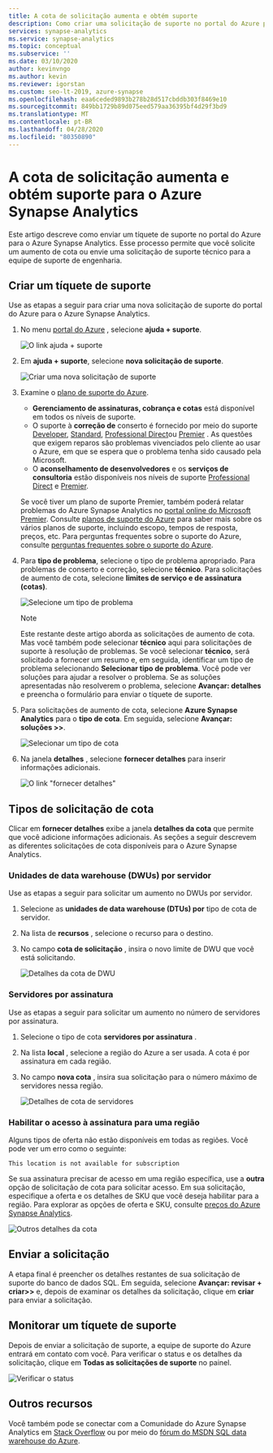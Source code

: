 ```yaml
---
title: A cota de solicitação aumenta e obtém suporte
description: Como criar uma solicitação de suporte no portal do Azure para o Azure Synapse Analytics. A cota de solicitação aumenta ou obtém suporte à resolução de problemas.
services: synapse-analytics
ms.service: synapse-analytics
ms.topic: conceptual
ms.subservice: ''
ms.date: 03/10/2020
author: kevinvngo
ms.author: kevin
ms.reviewer: igorstan
ms.custom: seo-lt-2019, azure-synapse
ms.openlocfilehash: eaa6ceded9893b278b28d517cbddb303f8469e10
ms.sourcegitcommit: 849bb1729b89d075eed579aa36395bf4d29f3bd9
ms.translationtype: MT
ms.contentlocale: pt-BR
ms.lasthandoff: 04/28/2020
ms.locfileid: "80350890"
---
```

# <a name="request-quota-increases-and-get-support-for-azure-synapse-analytics"></a>A cota de solicitação aumenta e obtém suporte para o Azure Synapse Analytics

Este artigo descreve como enviar um tíquete de suporte no portal do Azure para o Azure Synapse Analytics. Esse processo permite que você solicite um aumento de cota ou envie uma solicitação de suporte técnico para a equipe de suporte de engenharia.

## <a name="create-a-support-ticket"></a>Criar um tíquete de suporte

Use as etapas a seguir para criar uma nova solicitação de suporte do portal do Azure para o Azure Synapse Analytics.

1. No menu [portal do Azure](https://portal.azure.com) , selecione **ajuda + suporte**.

   ![O link ajuda + suporte](./media/sql-data-warehouse-get-started-create-support-ticket/help-plus-support.png)


1. Em **ajuda + suporte**, selecione **nova solicitação de suporte**.

    ![Criar uma nova solicitação de suporte](./media/sql-data-warehouse-get-started-create-support-ticket/new-support-request.png)

1. Examine o [plano de suporte do Azure](https://azure.microsoft.com/support/plans/?WT.mc_id=Support_Plan_510979/).

   * **Gerenciamento de assinaturas, cobrança e cotas** está disponível em todos os níveis de suporte.
   * O suporte à **correção de** conserto é fornecido por meio do suporte [Developer](https://azure.microsoft.com/support/plans/developer/), [Standard](https://azure.microsoft.com/support/plans/standard/), [Professional Direct](https://azure.microsoft.com/support/plans/prodirect/)ou [Premier](https://azure.microsoft.com/support/plans/premier/) . As questões que exigem reparos são problemas vivenciados pelo cliente ao usar o Azure, em que se espera que o problema tenha sido causado pela Microsoft.
   * O **aconselhamento de desenvolvedores** e os **serviços de consultoria** estão disponíveis nos níveis de suporte [Professional Direct](https://azure.microsoft.com/support/plans/prodirect/) e [Premier](https://azure.microsoft.com/support/plans/premier/).

   Se você tiver um plano de suporte Premier, também poderá relatar problemas do Azure Synapse Analytics no [portal online do Microsoft Premier](https://premier.microsoft.com/). Consulte [planos de suporte do Azure](https://azure.microsoft.com/support/plans/?WT.mc_id=Support_Plan_510979/) para saber mais sobre os vários planos de suporte, incluindo escopo, tempos de resposta, preços, etc.  Para perguntas frequentes sobre o suporte do Azure, consulte [perguntas frequentes sobre o suporte do Azure](https://azure.microsoft.com/support/faq/).

1. Para **tipo de problema**, selecione o tipo de problema apropriado. Para problemas de conserto e correção, selecione **técnico**. Para solicitações de aumento de cota, selecione **limites de serviço e de assinatura (cotas)**.

   ![Selecione um tipo de problema](./media/sql-data-warehouse-get-started-create-support-ticket/select-quota-issue-type.png)  

   > [!NOTE]
   > Este restante deste artigo aborda as solicitações de aumento de cota. Mas você também pode selecionar **técnico** aqui para solicitações de suporte à resolução de problemas. Se você selecionar **técnico**, será solicitado a fornecer um resumo e, em seguida, identificar um tipo de problema selecionando **Selecionar tipo de problema**. Você pode ver soluções para ajudar a resolver o problema. Se as soluções apresentadas não resolverem o problema, selecione **Avançar: detalhes** e preencha o formulário para enviar o tíquete de suporte.

1. Para solicitações de aumento de cota, selecione **Azure Synapse Analytics** para o **tipo de cota**. Em seguida, selecione **Avançar: soluções >>**.

   ![Selecionar um tipo de cota](./media/sql-data-warehouse-get-started-create-support-ticket/select-quota-type.png)

1. Na janela **detalhes** , selecione **fornecer detalhes** para inserir informações adicionais.

   ![O link "fornecer detalhes"](./media/sql-data-warehouse-get-started-create-support-ticket/provide-details-link.png)

## <a name="quota-request-types"></a>Tipos de solicitação de cota

Clicar em **fornecer detalhes** exibe a janela **detalhes da cota** que permite que você adicione informações adicionais. As seções a seguir descrevem as diferentes solicitações de cota disponíveis para o Azure Synapse Analytics.

### <a name="data-warehouse-units-dwus-per-server"></a>Unidades de data warehouse (DWUs) por servidor

Use as etapas a seguir para solicitar um aumento no DWUs por servidor.

1. Selecione as **unidades de data warehouse (DTUs) por** tipo de cota de servidor.

1. Na lista de **recursos** , selecione o recurso para o destino.

1. No campo **cota de solicitação** , insira o novo limite de DWU que você está solicitando.

   ![Detalhes da cota de DWU](./media/sql-data-warehouse-get-started-create-support-ticket/quota-details-dwus.png)

### <a name="servers-per-subscription"></a>Servidores por assinatura

Use as etapas a seguir para solicitar um aumento no número de servidores por assinatura.

1. Selecione o tipo de cota **servidores por assinatura** .

1. Na lista **local** , selecione a região do Azure a ser usada. A cota é por assinatura em cada região.

1. No campo **nova cota** , insira sua solicitação para o número máximo de servidores nessa região.

   ![Detalhes de cota de servidores](./media/sql-data-warehouse-get-started-create-support-ticket/quota-details-servers.png)

### <a name="enable-subscription-access-to-a-region"></a>Habilitar o acesso à assinatura para uma região

Alguns tipos de oferta não estão disponíveis em todas as regiões. Você pode ver um erro como o seguinte:

`This location is not available for subscription`

Se sua assinatura precisar de acesso em uma região específica, use a **outra** opção de solicitação de cota para solicitar acesso. Em sua solicitação, especifique a oferta e os detalhes de SKU que você deseja habilitar para a região. Para explorar as opções de oferta e SKU, consulte [preços do Azure Synapse Analytics](https://azure.microsoft.com/pricing/details/synapse-analytics/).

![Outros detalhes da cota](./media/sql-data-warehouse-get-started-create-support-ticket/quota-details-whitelisting.png)

## <a name="submit-your-request"></a>Enviar a solicitação

A etapa final é preencher os detalhes restantes de sua solicitação de suporte do banco de dados SQL. Em seguida, selecione **Avançar: revisar + criar>>** e, depois de examinar os detalhes da solicitação, clique em **criar** para enviar a solicitação.

## <a name="monitor-a-support-ticket"></a>Monitorar um tíquete de suporte

Depois de enviar a solicitação de suporte, a equipe de suporte do Azure entrará em contato com você. Para verificar o status e os detalhes da solicitação, clique em **Todas as solicitações de suporte** no painel.

![Verificar o status](./media/sql-data-warehouse-get-started-create-support-ticket/monitor-ticket.png)

## <a name="other-resources"></a>Outros recursos

Você também pode se conectar com a Comunidade do Azure Synapse Analytics em [Stack Overflow](https://stackoverflow.com/questions/tagged/azure-synapse+or+azure-sql-data-warehouse) ou por meio do [fórum do MSDN SQL data warehouse do Azure](https://social.msdn.microsoft.com/Forums/home?forum=AzureSQLDataWarehouse/).

